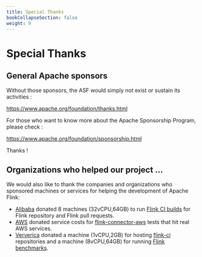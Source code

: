 ```yaml
---
title: Special Thanks
bookCollapseSection: false
weight: 9
---
```

<!--
Licensed to the Apache Software Foundation (ASF) under one
or more contributor license agreements.  See the NOTICE file
distributed with this work for additional information
regarding copyright ownership.  The ASF licenses this file
to you under the Apache License, Version 2.0 (the
"License"); you may not use this file except in compliance
with the License.  You may obtain a copy of the License at

  http://www.apache.org/licenses/LICENSE-2.0

Unless required by applicable law or agreed to in writing,
software distributed under the License is distributed on an
"AS IS" BASIS, WITHOUT WARRANTIES OR CONDITIONS OF ANY
KIND, either express or implied.  See the License for the
specific language governing permissions and limitations
under the License.
-->

# Special Thanks

## General Apache sponsors
Without those sponsors, the ASF would simply not exist or sustain its activities :

https://www.apache.org/foundation/thanks.html

For those who want to know more about the Apache Sponsorship Program, please check :

https://www.apache.org/foundation/sponsorship.html

Thanks !

## Organizations who helped our project …

We would also like to thank the companies and organizations who sponsored machines or services for helping the development of Apache Flink:

- [Alibaba](https://www.alibabagroup.com/en-US) donated 8 machines (32vCPU,64GB) to run [Flink CI builds](https://cwiki.apache.org/confluence/display/FLINK/Azure+Pipelines#AzurePipelines-AvailableCustomBuildMachines) for Flink repository and Flink pull requests.
- [AWS](https://aws.amazon.com/opensource/) donated service costs for [flink-connector-aws](https://github.com/apache/flink-connector-aws) tests that hit real AWS services. 
- [Ververica](http://ververica.com/) donated a machine (1vCPU,2GB) for hosting [flink-ci](https://cwiki.apache.org/confluence/display/FLINK/Continuous+Integration) 
  repositories and a machine (8vCPU,64GB) for running [Flink benchmarks](https://lists.apache.org/thread.html/41a68c775753a7841896690c75438e0a497634102e676db880f30225@%3Cdev.flink.apache.org%3E).



